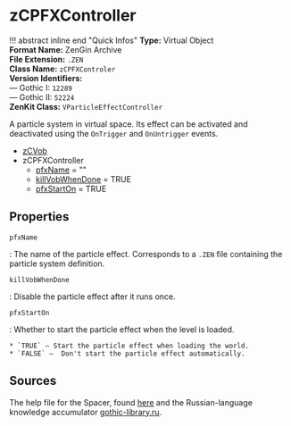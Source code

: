 # zCPFXController

!!! abstract inline end "Quick Infos"
    **Type:** Virtual Object<br/>
    **Format Name:** ZenGin Archive<br/>
    **File Extension:** `.ZEN`<br/>
    **Class Name:** `zCPFXControler`<br/>
    **Version Identifiers:**<br />
    — Gothic I: `12289`<br/>
    — Gothic II: `52224`<br/>
    **ZenKit Class:** `VParticleEffectController`

A particle system in virtual space. Its effect can be activated and deactivated using the `OnTrigger` and `OnUntrigger`
events.

<ul class="sp-list">
    <li class="sp-type"><a href="../zCVob/">zCVob</a></li>
    <li class="sp-type">
        <span>zCPFXController</span>
        <ul class="sp-list">
            <li class="sp-string"><a href="#pfxName">pfxName</a> = ""</li>
            <li class="sp-bool"><a href="#killVobWhenDone">killVobWhenDone</a> = TRUE</li>
            <li class="sp-bool"><a href="#pfxStartOn">pfxStartOn</a> = TRUE</li>
        </ul>
    </li>
</ul>

## Properties

<a name="pfxName" class="t-str"></a> `pfxName`

:   The name of the particle effect. Corresponds to a `.ZEN` file containing the particle system definition.

<a name="killVobWhenDone" class="t-bool"></a> `killVobWhenDone`

:   Disable the particle effect after it runs once.

<a name="pfxStartOn" class="t-bool"></a> `pfxStartOn`

:   Whether to start the particle effect when the level is loaded.
    
    * `TRUE` — Start the particle effect when loading the world.
    * `FALSE` —  Don't start the particle effect automatically.

## Sources

The help file for the Spacer, found [here](https://wiki.worldofgothic.de/doku.php?id=spacer:hilfedatei) and the
Russian-language knowledge accumulator [gothic-library.ru](http://www.gothic-library.ru/publ/zcpfxcontroler/1-1-0-518).
